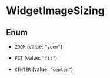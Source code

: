 

# WidgetImageSizing

## Enum


* `ZOOM` (value: `"zoom"`)

* `FIT` (value: `"fit"`)

* `CENTER` (value: `"center"`)



